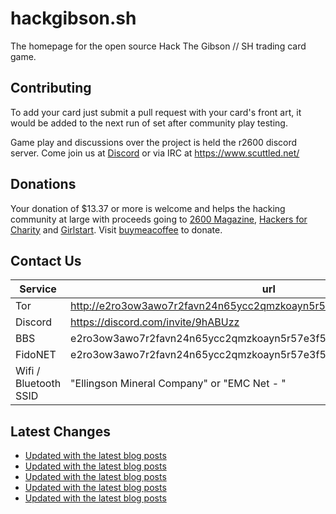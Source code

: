 # hackgibson.sh
The homepage for the open source Hack The Gibson // SH trading card game.


## Contributing

To add your card just submit a pull request with your card's front art, it would be added to the next run of set after community play testing.

Game play and discussions over the project is held the r2600 discord server. Come join us at [Discord](https://discord.com/invite/9hABUzz) or via IRC at https://www.scuttled.net/


## Donations

Your donation of $13.37 or more is welcome and helps the hacking community at large with proceeds going to [2600 Magazine](https://2600.com/), [Hackers for Charity](https://hackersforcharity.org) and [Girlstart](https://girlstart.org).  Visit [buymeacoffee](https://www.buymeacoffee.com/hackgibson.sh) to donate.


## Contact Us

Service | url
-|-
Tor | http://e2ro3ow3awo7r2favn24n65ycc2qmzkoayn5r57e3f56nvjwdcgg32ad.onion
Discord | https://discord.com/invite/9hABUzz
BBS | e2ro3ow3awo7r2favn24n65ycc2qmzkoayn5r57e3f56nvjwdcgg32ad.onion:23
FidoNET | e2ro3ow3awo7r2favn24n65ycc2qmzkoayn5r57e3f56nvjwdcgg32ad.onion:24554
Wifi / Bluetooth SSID | "Ellingson Mineral Company" or "EMC Net - <fidonet address>"

## Latest Changes
<!-- BLOG-POST-LIST:START -->
- [Updated with the latest blog posts](https://github.com/DFW2600/hackgibson.sh/commit/5af685bc24af2bfbe982ae1e5703179b5917aa9d)
- [Updated with the latest blog posts](https://github.com/DFW2600/hackgibson.sh/commit/e6b68f2f8c3a47e2571a9e56e0f1ef8887f4dd1c)
- [Updated with the latest blog posts](https://github.com/DFW2600/hackgibson.sh/commit/258006774a5fa1c8106464777e09e024cbf44bd0)
- [Updated with the latest blog posts](https://github.com/DFW2600/hackgibson.sh/commit/d24a42fa98f251ab091e6f3ce47acbe8b596d3a8)
- [Updated with the latest blog posts](https://github.com/DFW2600/hackgibson.sh/commit/9d75d0c05d6d61775afa028ca3d664bec162d8ba)
<!-- BLOG-POST-LIST:END -->
